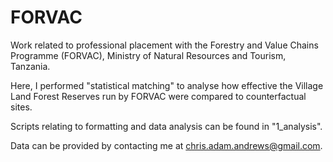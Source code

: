 # FORVAC
Work related to professional placement with the Forestry and Value Chains Programme (FORVAC), Ministry of Natural Resources and Tourism, Tanzania.

Here, I performed "statistical matching" to analyse how effective the Village Land Forest Reserves run by FORVAC were compared to counterfactual sites.

Scripts relating to formatting and data analysis can be found in "1_analysis".

Data can be provided by contacting me at chris.adam.andrews@gmail.com.
